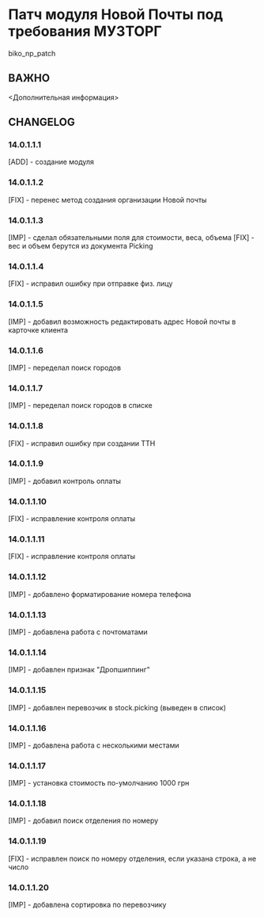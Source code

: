 # Патч модуля Новой Почты под требования МУЗТОРГ

biko_np_patch

## ВАЖНО

<Дополнительная информация>

## CHANGELOG

### 14.0.1.1.1

[ADD] - создание модуля

### 14.0.1.1.2

[FIX] - перенес метод создания организации Новой почты

### 14.0.1.1.3

[IMP] - сделал обязательными поля для стоимости, веса, объема [FIX] - вес и объем берутся из документа Picking

### 14.0.1.1.4

[FIX] - исправил ошибку при отправке физ. лицу

### 14.0.1.1.5

[IMP] - добавил возможность редактировать адрес Новой почты в карточке клиента

### 14.0.1.1.6

[IMP] - переделал поиск городов

### 14.0.1.1.7

[IMP] - переделал поиск городов в списке

### 14.0.1.1.8

[FIX] - исправил ошибку при создании ТТН

### 14.0.1.1.9

[IMP] - добавил контроль оплаты

### 14.0.1.1.10

[FIX] - исправление контроля оплаты

### 14.0.1.1.11

[FIX] - исправление контроля оплаты

### 14.0.1.1.12

[IMP] - добавлено форматирование номера телефона

### 14.0.1.1.13

[IMP] - добавлена работа с почтоматами

### 14.0.1.1.14

[IMP] - добавлен признак "Дропшиппинг"

### 14.0.1.1.15

[IMP] - добавлен перевозчик в stock.picking (выведен в список)

### 14.0.1.1.16

[IMP] - добавлена работа с несколькими местами

### 14.0.1.1.17

[IMP] - установка стоимость по-умолчанию 1000 грн

### 14.0.1.1.18

[IMP] - добавил поиск отделения по номеру

### 14.0.1.1.19

[FIX] - исправлен поиск по номеру отделения, если указана строка, а не число

### 14.0.1.1.20

[IMP] - добавлена сортировка по перевозчику
